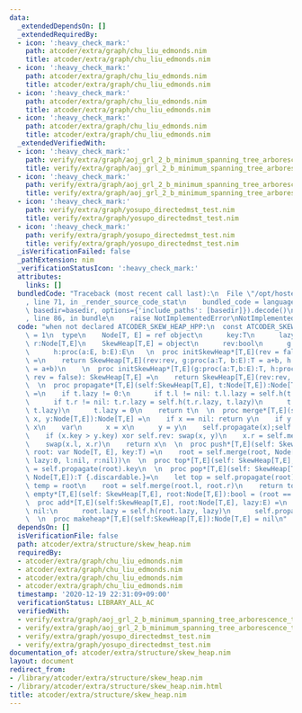 ```yaml
---
data:
  _extendedDependsOn: []
  _extendedRequiredBy:
  - icon: ':heavy_check_mark:'
    path: atcoder/extra/graph/chu_liu_edmonds.nim
    title: atcoder/extra/graph/chu_liu_edmonds.nim
  - icon: ':heavy_check_mark:'
    path: atcoder/extra/graph/chu_liu_edmonds.nim
    title: atcoder/extra/graph/chu_liu_edmonds.nim
  - icon: ':heavy_check_mark:'
    path: atcoder/extra/graph/chu_liu_edmonds.nim
    title: atcoder/extra/graph/chu_liu_edmonds.nim
  - icon: ':heavy_check_mark:'
    path: atcoder/extra/graph/chu_liu_edmonds.nim
    title: atcoder/extra/graph/chu_liu_edmonds.nim
  _extendedVerifiedWith:
  - icon: ':heavy_check_mark:'
    path: verify/extra/graph/aoj_grl_2_b_minimum_spanning_tree_arborescence_test.nim
    title: verify/extra/graph/aoj_grl_2_b_minimum_spanning_tree_arborescence_test.nim
  - icon: ':heavy_check_mark:'
    path: verify/extra/graph/aoj_grl_2_b_minimum_spanning_tree_arborescence_test.nim
    title: verify/extra/graph/aoj_grl_2_b_minimum_spanning_tree_arborescence_test.nim
  - icon: ':heavy_check_mark:'
    path: verify/extra/graph/yosupo_directedmst_test.nim
    title: verify/extra/graph/yosupo_directedmst_test.nim
  - icon: ':heavy_check_mark:'
    path: verify/extra/graph/yosupo_directedmst_test.nim
    title: verify/extra/graph/yosupo_directedmst_test.nim
  _isVerificationFailed: false
  _pathExtension: nim
  _verificationStatusIcon: ':heavy_check_mark:'
  attributes:
    links: []
  bundledCode: "Traceback (most recent call last):\n  File \"/opt/hostedtoolcache/Python/3.10.2/x64/lib/python3.10/site-packages/onlinejudge_verify/documentation/build.py\"\
    , line 71, in _render_source_code_stat\n    bundled_code = language.bundle(stat.path,\
    \ basedir=basedir, options={'include_paths': [basedir]}).decode()\n  File \"/opt/hostedtoolcache/Python/3.10.2/x64/lib/python3.10/site-packages/onlinejudge_verify/languages/nim.py\"\
    , line 86, in bundle\n    raise NotImplementedError\nNotImplementedError\n"
  code: "when not declared ATCODER_SKEW_HEAP_HPP:\n  const ATCODER_SKEW_HEAP_HPP*\
    \ = 1\n  type\n    Node[T, E] = ref object\n      key:T\n      lazy:E\n      l,\
    \ r:Node[T,E]\n    SkewHeap[T,E] = object\n      rev:bool\n      g:proc(a:T, b:E):T\n\
    \      h:proc(a:E, b:E):E\n   \n  proc initSkewHeap*[T,E](rev = false):SkewHeap[T,E]\
    \ =\n    return SkewHeap[T,E](rev:rev, g:proc(a:T, b:E):T = a+b, h:proc(a:E,b:E):E\
    \ = a+b)\n    \n  proc initSkewHeap*[T,E](g:proc(a:T,b:E):T, h:proc(a, b:E):E,\
    \ rev = false): SkewHeap[T,E] =\n    return SkewHeap[T,E](rev:rev, g:g, h:h)\n\
    \  \n  proc propagate*[T,E](self:SkewHeap[T,E], t:Node[T,E]):Node[T,E] {.discardable.}\
    \ =\n    if t.lazy != 0:\n      if t.l != nil: t.l.lazy = self.h(t.l.lazy, t.lazy)\n\
    \      if t.r != nil: t.r.lazy = self.h(t.r.lazy, t.lazy)\n      t.key = self.g(t.key,\
    \ t.lazy)\n      t.lazy = 0\n    return t\n  \n  proc merge*[T,E](self:SkewHeap[T,E],\
    \ x, y:Node[T,E]):Node[T,E] =\n    if x == nil: return y\n    if y == nil: return\
    \ x\n    var\n      x = x\n      y = y\n    self.propagate(x);self.propagate(y)\n\
    \    if (x.key > y.key) xor self.rev: swap(x, y)\n    x.r = self.merge(y, x.r)\n\
    \    swap(x.l, x.r)\n    return x\n  \n  proc push*[T,E](self: SkewHeap[T,E],\
    \ root: var Node[T, E], key:T) =\n    root = self.merge(root, Node[T,E](key:key,\
    \ lazy:0, l:nil, r:nil))\n  \n  proc top*[T,E](self: SkewHeap[T,E], root:Node[T,E]):T\
    \ = self.propagate(root).key\n  \n  proc pop*[T,E](self: SkewHeap[T,E], root:var\
    \ Node[T,E]):T {.discardable.}=\n    let top = self.propagate(root).key\n    var\
    \ temp = root\n    root = self.merge(root.l, root.r)\n    return top\n  \n  proc\
    \ empty*[T,E](self: SkewHeap[T,E], root:Node[T,E]):bool = (root == nil)\n  \n\
    \  proc add*[T,E](self:SkewHeap[T,E], root:Node[T,E], lazy:E) =\n    if root !=\
    \ nil:\n      root.lazy = self.h(root.lazy, lazy)\n      self.propagate(root)\n\
    \  \n  proc makeheap*[T,E](self:SkewHeap[T,E]):Node[T,E] = nil\n"
  dependsOn: []
  isVerificationFile: false
  path: atcoder/extra/structure/skew_heap.nim
  requiredBy:
  - atcoder/extra/graph/chu_liu_edmonds.nim
  - atcoder/extra/graph/chu_liu_edmonds.nim
  - atcoder/extra/graph/chu_liu_edmonds.nim
  - atcoder/extra/graph/chu_liu_edmonds.nim
  timestamp: '2020-12-19 22:31:09+09:00'
  verificationStatus: LIBRARY_ALL_AC
  verifiedWith:
  - verify/extra/graph/aoj_grl_2_b_minimum_spanning_tree_arborescence_test.nim
  - verify/extra/graph/aoj_grl_2_b_minimum_spanning_tree_arborescence_test.nim
  - verify/extra/graph/yosupo_directedmst_test.nim
  - verify/extra/graph/yosupo_directedmst_test.nim
documentation_of: atcoder/extra/structure/skew_heap.nim
layout: document
redirect_from:
- /library/atcoder/extra/structure/skew_heap.nim
- /library/atcoder/extra/structure/skew_heap.nim.html
title: atcoder/extra/structure/skew_heap.nim
---
```

